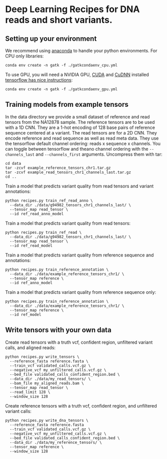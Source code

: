 Deep Learning Recipes for DNA reads and short variants.
=======================================================

Setting up your environment
---------------------------

We recommend using [anaconda](https://conda.io/docs/user-guide/install/index.html) to handle your python environments. For CPU only libraries:

    conda env create -n gatk -f ./gatkcondaenv_cpu.yml

To use GPU, you will need a NVIDIA GPU, [CUDA](http://docs.nvidia.com/cuda/index.html) and [CuDNN](https://developer.nvidia.com/cudnn) installed [tensorflow has nice instructions](https://www.tensorflow.org/install/install_windows#requirements_to_run_tensorflow_with_gpu_support):

    conda env create -n gatk -f ./gatkcondaenv_gpu.yml

Training models from example tensors
------------------------------------

In the data directory we provide a small dataset of reference and read tensors from the NA12878 sample. The reference tensors are to be used with a 1D CNN. They are a 1-hot encoding of 128 base pairs of reference sequence centered at a variant. The read tensors are for a 2D CNN. They encode reference and read sequence as well as read meta data. They use the tensorflow default channel ordering: reads x sequence x channels. You can toggle between tensorflow and theano channel ordering with the `--channels_last` and `--channels_first` arguments. Uncompress them with tar:

    cd data
    tar -zcvf example_reference_tensors_chr1.tar.gz 
    tar -zcvf example_read_tensors_chr1_channels_last.tar.gz
    cd ..

Train a model that predicts variant quality from read tensors and variant annotations:

    python recipes.py train_ref_read_anno \
      --data_dir ./data/g94982_tensors_chr1_channels_last/ \
      --tensor_map read_tensor \
      --id ref_read_anno_model

Train a model that predicts variant quality from read tensors:

    python recipes.py train_ref_read \
      --data_dir ./data/g94982_tensors_chr1_channels_last/ \
      --tensor_map read_tensor \
      --id ref_read_model

Train a model that predicts variant quality from reference sequence and annotations:

    python recipes.py train_reference_annotation \
      --data_dir ./data/example_reference_tensors_chr1/ \
      --tensor_map reference \
      --id ref_anno_model

Train a model that predicts variant quality from reference sequence only:

    python recipes.py train_reference_annotation \
      --data_dir ./data/example_reference_tensors_chr1/ \
      --tensor_map reference \
      --id ref_model

Write tensors with your own data
--------------------------------

Create read tensors with a truth vcf, confident region, unfiltered variant calls, and aligned reads:

    python recipes.py write_tensors \
      --reference_fasta reference.fasta \
      --train_vcf validated_calls.vcf.gz \
      --negative_vcf my_unfiltered_calls.vcf.gz \
      --bed_file validated_calls_confident_region.bed \
      --data_dir ./data/my_read_tensors/ \ 
      --bam_file my_aligned_reads.bam \
      --tensor_map read_tensor \
      --read_limit 128 \
      --window_size 128

Create reference tensors with a truth vcf, confident region, and unfiltered variant calls:

    python recipes.py write_dna_tensors \
      --reference_fasta reference.fasta
      --train_vcf validated_calls.vcf.gz \
      --negative_vcf my_unfiltered_calls.vcf.gz \
      --bed_file validated_calls_confident_region.bed \
      --data_dir ./data/my_reference_tensors/ \ 
      --tensor_map reference \
      --window_size 128
